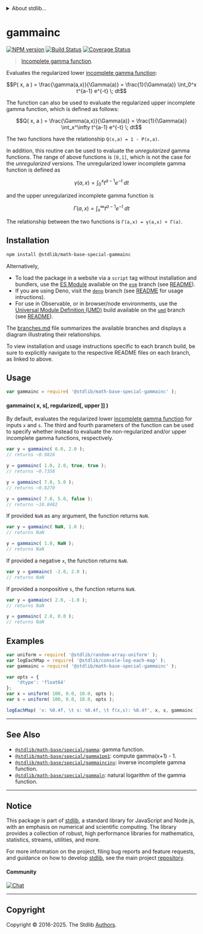 <!--

@license Apache-2.0

Copyright (c) 2018 The Stdlib Authors.

Licensed under the Apache License, Version 2.0 (the "License");
you may not use this file except in compliance with the License.
You may obtain a copy of the License at

   http://www.apache.org/licenses/LICENSE-2.0

Unless required by applicable law or agreed to in writing, software
distributed under the License is distributed on an "AS IS" BASIS,
WITHOUT WARRANTIES OR CONDITIONS OF ANY KIND, either express or implied.
See the License for the specific language governing permissions and
limitations under the License.

-->


<details>
  <summary>
    About stdlib...
  </summary>
  <p>We believe in a future in which the web is a preferred environment for numerical computation. To help realize this future, we've built stdlib. stdlib is a standard library, with an emphasis on numerical and scientific computation, written in JavaScript (and C) for execution in browsers and in Node.js.</p>
  <p>The library is fully decomposable, being architected in such a way that you can swap out and mix and match APIs and functionality to cater to your exact preferences and use cases.</p>
  <p>When you use stdlib, you can be absolutely certain that you are using the most thorough, rigorous, well-written, studied, documented, tested, measured, and high-quality code out there.</p>
  <p>To join us in bringing numerical computing to the web, get started by checking us out on <a href="https://github.com/stdlib-js/stdlib">GitHub</a>, and please consider <a href="https://opencollective.com/stdlib">financially supporting stdlib</a>. We greatly appreciate your continued support!</p>
</details>

# gammainc

[![NPM version][npm-image]][npm-url] [![Build Status][test-image]][test-url] [![Coverage Status][coverage-image]][coverage-url] <!-- [![dependencies][dependencies-image]][dependencies-url] -->

> [Incomplete gamma function][incomplete-gamma-function].

<section class="intro">

Evaluates the regularized lower [incomplete gamma function][incomplete-gamma-function]:

<!-- <equation class="equation" label="eq:lower_incomplete_gamma" align="center" raw="P( x, a ) = \frac{\gamma(a,x)}{\Gamma(a)} = \frac{1}{\Gamma(a)} \int_0^x t^{a-1} e^{-t} \; dt" alt="Regularized lower incomplete gamma function."> -->

```math
P( x, a ) = \frac{\gamma(a,x)}{\Gamma(a)} = \frac{1}{\Gamma(a)} \int_0^x t^{a-1} e^{-t} \; dt
```

<!-- <div class="equation" align="center" data-raw-text="P( x, a ) = \frac{\gamma(a,x)}{\Gamma(a)} = \frac{1}{\Gamma(a)} \int_0^x t^{a-1} e^{-t} \; dt" data-equation="eq:lower_incomplete_gamma">
    <img src="https://cdn.jsdelivr.net/gh/stdlib-js/stdlib@bb29798906e119fcb2af99e94b60407a270c9b32/lib/node_modules/@stdlib/math/base/special/gammainc/docs/img/equation_lower_incomplete_gamma.svg" alt="Regularized lower incomplete gamma function.">
    <br>
</div> -->

<!-- </equation> -->

The function can also be used to evaluate the regularized upper incomplete gamma function, which is defined as follows:

<!-- <equation class="equation" label="eq:upper_incomplete_gamma" align="center" raw="Q( x, a ) = \frac{\Gamma(a,x)}{\Gamma(a)} = \frac{1}{\Gamma(a)} \int_x^\infty t^{a-1} e^{-t} \; dt" alt="Regularized upper incomplete gamma function."> -->

```math
Q( x, a ) = \frac{\Gamma(a,x)}{\Gamma(a)} = \frac{1}{\Gamma(a)} \int_x^\infty t^{a-1} e^{-t} \; dt
```

<!-- <div class="equation" align="center" data-raw-text="Q( x, a ) = \frac{\Gamma(a,x)}{\Gamma(a)} = \frac{1}{\Gamma(a)} \int_x^\infty t^{a-1} e^{-t} \; dt" data-equation="eq:upper_incomplete_gamma">
    <img src="https://cdn.jsdelivr.net/gh/stdlib-js/stdlib@bb29798906e119fcb2af99e94b60407a270c9b32/lib/node_modules/@stdlib/math/base/special/gammainc/docs/img/equation_upper_incomplete_gamma.svg" alt="Regularized upper incomplete gamma function.">
    <br>
</div> -->

<!-- </equation> -->

The two functions have the relationship `Q(x,a) = 1 - P(x,a)`.

In addition, this routine can be used to evaluate the _unregularized_ gamma functions. The range of above functions is `[0,1]`, which is not the case for the _unregularized_ versions. The unregularized lower incomplete gamma function is defined as

<!-- <equation class="equation" label="eq:unreg_lower_incomplete_gamma" align="center" raw="\gamma(a,x) = \int_0^x t^{a-1} e^{-t} \; dt" alt="Unregularized lower incomplete gamma function."> -->

```math
\gamma(a,x) = \int_0^x t^{a-1} e^{-t} \; dt
```

<!-- <div class="equation" align="center" data-raw-text="\gamma(a,x) = \int_0^x t^{a-1} e^{-t} \; dt" data-equation="eq:unreg_lower_incomplete_gamma">
    <img src="https://cdn.jsdelivr.net/gh/stdlib-js/stdlib@bb29798906e119fcb2af99e94b60407a270c9b32/lib/node_modules/@stdlib/math/base/special/gammainc/docs/img/equation_unreg_lower_incomplete_gamma.svg" alt="Unregularized lower incomplete gamma function.">
    <br>
</div> -->

<!-- </equation> -->

and the upper unregularized incomplete gamma function is

<!-- <equation class="equation" label="eq:unreg_upper_incomplete_gamma" align="center" raw="\Gamma(a,x)= \int_x^\infty t^{a-1} e^{-t} \; dt" alt="Unregularized upper incomplete gamma function."> -->

```math
\Gamma(a,x)= \int_x^\infty t^{a-1} e^{-t} \; dt
```

<!-- <div class="equation" align="center" data-raw-text="\Gamma(a,x)= \int_x^\infty t^{a-1} e^{-t} \; dt" data-equation="eq:unreg_upper_incomplete_gamma">
    <img src="https://cdn.jsdelivr.net/gh/stdlib-js/stdlib@bb29798906e119fcb2af99e94b60407a270c9b32/lib/node_modules/@stdlib/math/base/special/gammainc/docs/img/equation_unreg_upper_incomplete_gamma.svg" alt="Unregularized upper incomplete gamma function.">
    <br>
</div> -->

<!-- </equation> -->

The relationship between the two functions is `Γ(a,x) = γ(a,x) + Γ(a)`.

</section>

<!-- /.intro -->

<section class="installation">

## Installation

```bash
npm install @stdlib/math-base-special-gammainc
```

Alternatively,

-   To load the package in a website via a `script` tag without installation and bundlers, use the [ES Module][es-module] available on the [`esm`][esm-url] branch (see [README][esm-readme]).
-   If you are using Deno, visit the [`deno`][deno-url] branch (see [README][deno-readme] for usage intructions).
-   For use in Observable, or in browser/node environments, use the [Universal Module Definition (UMD)][umd] build available on the [`umd`][umd-url] branch (see [README][umd-readme]).

The [branches.md][branches-url] file summarizes the available branches and displays a diagram illustrating their relationships.

To view installation and usage instructions specific to each branch build, be sure to explicitly navigate to the respective README files on each branch, as linked to above.

</section>

<section class="usage">

## Usage

```javascript
var gammainc = require( '@stdlib/math-base-special-gammainc' );
```

#### gammainc( x, s\[, regularized\[, upper ]] )

By default, evaluates the regularized lower [incomplete gamma function][incomplete-gamma-function] for inputs `x` and `s`. The third and fourth parameters of the function can be used to specify whether instead to evaluate the non-regularized and/or upper incomplete gamma functions, respectively.

```javascript
var y = gammainc( 6.0, 2.0 );
// returns ~0.9826

y = gammainc( 1.0, 2.0, true, true );
// returns ~0.7358

y = gammainc( 7.0, 5.0 );
// returns ~0.8270

y = gammainc( 7.0, 5.0, false );
// returns ~19.8482
```

If provided `NaN` as any argument, the function returns `NaN`.

```javascript
var y = gammainc( NaN, 1.0 );
// returns NaN

y = gammainc( 1.0, NaN );
// returns NaN
```

If provided a negative `x`, the function returns `NaN`.

```javascript
var y = gammainc( -2.0, 2.0 );
// returns NaN
```

If provided a nonpositive `s`, the function returns `NaN`.

```javascript
var y = gammainc( 2.0, -1.0 );
// returns NaN

y = gammainc( 2.0, 0.0 );
// returns NaN
```

</section>

<!-- /.usage -->

<section class="examples">

## Examples

<!-- eslint no-undef: "error" -->

```javascript
var uniform = require( '@stdlib/random-array-uniform' );
var logEachMap = require( '@stdlib/console-log-each-map' );
var gammainc = require( '@stdlib/math-base-special-gammainc' );

var opts = {
    'dtype': 'float64'
};
var x = uniform( 100, 0.0, 10.0, opts );
var s = uniform( 100, 0.0, 10.0, opts );

logEachMap( 'x: %0.4f, \t s: %0.4f, \t f(x,s): %0.4f', x, s, gammainc );
```

</section>

<!-- /.examples -->

<!-- Section for related `stdlib` packages. Do not manually edit this section, as it is automatically populated. -->

<section class="related">

* * *

## See Also

-   <span class="package-name">[`@stdlib/math-base/special/gamma`][@stdlib/math/base/special/gamma]</span><span class="delimiter">: </span><span class="description">gamma function.</span>
-   <span class="package-name">[`@stdlib/math-base/special/gamma1pm1`][@stdlib/math/base/special/gamma1pm1]</span><span class="delimiter">: </span><span class="description">compute gamma(x+1) - 1.</span>
-   <span class="package-name">[`@stdlib/math-base/special/gammaincinv`][@stdlib/math/base/special/gammaincinv]</span><span class="delimiter">: </span><span class="description">inverse incomplete gamma function.</span>
-   <span class="package-name">[`@stdlib/math-base/special/gammaln`][@stdlib/math/base/special/gammaln]</span><span class="delimiter">: </span><span class="description">natural logarithm of the gamma function.</span>

</section>

<!-- /.related -->

<!-- Section for all links. Make sure to keep an empty line after the `section` element and another before the `/section` close. -->


<section class="main-repo" >

* * *

## Notice

This package is part of [stdlib][stdlib], a standard library for JavaScript and Node.js, with an emphasis on numerical and scientific computing. The library provides a collection of robust, high performance libraries for mathematics, statistics, streams, utilities, and more.

For more information on the project, filing bug reports and feature requests, and guidance on how to develop [stdlib][stdlib], see the main project [repository][stdlib].

#### Community

[![Chat][chat-image]][chat-url]

---

## Copyright

Copyright &copy; 2016-2025. The Stdlib [Authors][stdlib-authors].

</section>

<!-- /.stdlib -->

<!-- Section for all links. Make sure to keep an empty line after the `section` element and another before the `/section` close. -->

<section class="links">

[npm-image]: http://img.shields.io/npm/v/@stdlib/math-base-special-gammainc.svg
[npm-url]: https://npmjs.org/package/@stdlib/math-base-special-gammainc

[test-image]: https://github.com/stdlib-js/math-base-special-gammainc/actions/workflows/test.yml/badge.svg?branch=main
[test-url]: https://github.com/stdlib-js/math-base-special-gammainc/actions/workflows/test.yml?query=branch:main

[coverage-image]: https://img.shields.io/codecov/c/github/stdlib-js/math-base-special-gammainc/main.svg
[coverage-url]: https://codecov.io/github/stdlib-js/math-base-special-gammainc?branch=main

<!--

[dependencies-image]: https://img.shields.io/david/stdlib-js/math-base-special-gammainc.svg
[dependencies-url]: https://david-dm.org/stdlib-js/math-base-special-gammainc/main

-->

[chat-image]: https://img.shields.io/gitter/room/stdlib-js/stdlib.svg
[chat-url]: https://app.gitter.im/#/room/#stdlib-js_stdlib:gitter.im

[stdlib]: https://github.com/stdlib-js/stdlib

[stdlib-authors]: https://github.com/stdlib-js/stdlib/graphs/contributors

[umd]: https://github.com/umdjs/umd
[es-module]: https://developer.mozilla.org/en-US/docs/Web/JavaScript/Guide/Modules

[deno-url]: https://github.com/stdlib-js/math-base-special-gammainc/tree/deno
[deno-readme]: https://github.com/stdlib-js/math-base-special-gammainc/blob/deno/README.md
[umd-url]: https://github.com/stdlib-js/math-base-special-gammainc/tree/umd
[umd-readme]: https://github.com/stdlib-js/math-base-special-gammainc/blob/umd/README.md
[esm-url]: https://github.com/stdlib-js/math-base-special-gammainc/tree/esm
[esm-readme]: https://github.com/stdlib-js/math-base-special-gammainc/blob/esm/README.md
[branches-url]: https://github.com/stdlib-js/math-base-special-gammainc/blob/main/branches.md

[incomplete-gamma-function]: https://en.wikipedia.org/wiki/Incomplete_gamma_function

<!-- <related-links> -->

[@stdlib/math/base/special/gamma]: https://github.com/stdlib-js/math-base-special-gamma

[@stdlib/math/base/special/gamma1pm1]: https://github.com/stdlib-js/math-base-special-gamma1pm1

[@stdlib/math/base/special/gammaincinv]: https://github.com/stdlib-js/math-base-special-gammaincinv

[@stdlib/math/base/special/gammaln]: https://github.com/stdlib-js/math-base-special-gammaln

<!-- </related-links> -->

</section>

<!-- /.links -->
